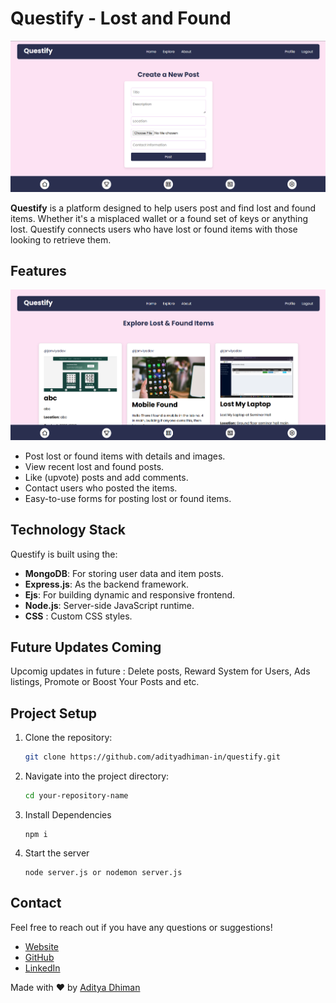 # Questify - Lost and Found

![Preview Image](image.png)

**Questify** is a platform designed to help users post and find lost and found items. Whether it's a misplaced wallet or a found set of keys or anything lost. Questify connects users who have lost or found items with those looking to retrieve them.

## Features

![Explore](image-1.png)

- Post lost or found items with details and images.
- View recent lost and found posts.
- Like (upvote) posts and add comments.
- Contact users who posted the items.
- Easy-to-use forms for posting lost or found items.

## Technology Stack

Questify is built using the:

- **MongoDB**: For storing user data and item posts.
- **Express.js**: As the backend framework.
- **Ejs**: For building dynamic and responsive frontend.
- **Node.js**: Server-side JavaScript runtime.
- **CSS** : Custom CSS styles.

## Future Updates Coming

Upcomig updates in future : Delete posts, Reward System for Users, Ads listings, Promote or Boost Your Posts and etc.

## Project Setup

1. Clone the repository:

   ```bash
   git clone https://github.com/adityadhiman-in/questify.git
   ```

2. Navigate into the project directory:

   ```bash
   cd your-repository-name
   ```

3. Install Dependencies
   ```
   npm i
   ```
4. Start the server
   ```
   node server.js or nodemon server.js
   ```

## Contact

Feel free to reach out if you have any questions or suggestions!

- [Website](https://adityadhiman.in)
- [GitHub](https://github.com/adityadhiman-in)
- [LinkedIn](https://www.linkedin.com/in/adityadhiman-in)

Made with ❤️ by [Aditya Dhiman](https://adityadhiman.in)

